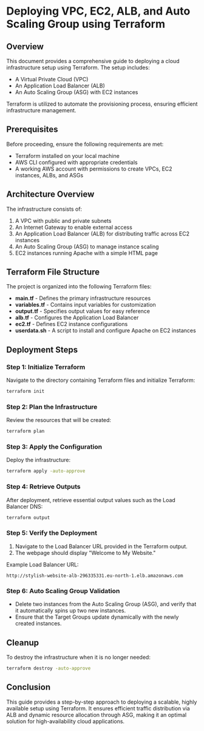 # Deploying VPC, EC2, ALB, and Auto Scaling Group using Terraform

## Overview
This document provides a comprehensive guide to deploying a cloud infrastructure setup using Terraform. The setup includes:
- A Virtual Private Cloud (VPC)
- An Application Load Balancer (ALB)
- An Auto Scaling Group (ASG) with EC2 instances

Terraform is utilized to automate the provisioning process, ensuring efficient infrastructure management.

## Prerequisites
Before proceeding, ensure the following requirements are met:
- Terraform installed on your local machine
- AWS CLI configured with appropriate credentials
- A working AWS account with permissions to create VPCs, EC2 instances, ALBs, and ASGs

## Architecture Overview
The infrastructure consists of:
1. A VPC with public and private subnets
2. An Internet Gateway to enable external access
3. An Application Load Balancer (ALB) for distributing traffic across EC2 instances
4. An Auto Scaling Group (ASG) to manage instance scaling
5. EC2 instances running Apache with a simple HTML page

## Terraform File Structure
The project is organized into the following Terraform files:
- **main.tf** - Defines the primary infrastructure resources
- **variables.tf** - Contains input variables for customization
- **output.tf** - Specifies output values for easy reference
- **alb.tf** - Configures the Application Load Balancer
- **ec2.tf** - Defines EC2 instance configurations
- **userdata.sh** - A script to install and configure Apache on EC2 instances

## Deployment Steps
### Step 1: Initialize Terraform
Navigate to the directory containing Terraform files and initialize Terraform:
```sh
terraform init
```

### Step 2: Plan the Infrastructure
Review the resources that will be created:
```sh
terraform plan
```

### Step 3: Apply the Configuration
Deploy the infrastructure:
```sh
terraform apply -auto-approve
```

### Step 4: Retrieve Outputs
After deployment, retrieve essential output values such as the Load Balancer DNS:
```sh
terraform output
```

### Step 5: Verify the Deployment
1. Navigate to the Load Balancer URL provided in the Terraform output.
2. The webpage should display "Welcome to My Website."

Example Load Balancer URL:
```
http://stylish-website-alb-296335331.eu-north-1.elb.amazonaws.com
```

### Step 6: Auto Scaling Group Validation
- Delete two instances from the Auto Scaling Group (ASG), and verify that it automatically spins up two new instances.
- Ensure that the Target Groups update dynamically with the newly created instances.

## Cleanup
To destroy the infrastructure when it is no longer needed:
```sh
terraform destroy -auto-approve
```

## Conclusion
This guide provides a step-by-step approach to deploying a scalable, highly available setup using Terraform. It ensures efficient traffic distribution via ALB and dynamic resource allocation through ASG, making it an optimal solution for high-availability cloud applications.

